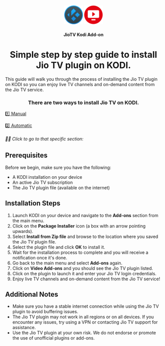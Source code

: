 <h2 align="center">
  <br>
  <img src="resources/kodi.png" height="60" width="60">
  <img src="resources/icon.png" height="60" width="60">
  </h2>
  <h4 align="center">JioTV Kodi Add-on</h4>
<h1 align="center">  
  Simple step by step guide to install Jio TV plugin on KODI.
</h1>

This guide will walk you through the process of installing the Jio TV plugin on KODI so you can enjoy live TV channels and on-demand content from the Jio TV service.

<h3 align="center"> There are two ways to install Jio TV on KODI.</h3>

<a href="#Manual">1️⃣ Manual</a> 

<a href="#Automatic">2️⃣ Automatic</a> 

<h6> ☝🏻 Click to go to that specific section:</h6>



## Prerequisites

Before we begin, make sure you have the following:

- A KODI installation on your device
- An active Jio TV subscription
- The Jio TV plugin file (available on the internet)

## Installation Steps

1. Launch KODI on your device and navigate to the **Add-ons** section from the main menu.
2. Click on the **Package Installer** icon (a box with an arrow pointing upwards).
3. Select **Install from Zip file** and browse to the location where you saved the Jio TV plugin file.
4. Select the plugin file and click **OK** to install it.
5. Wait for the installation process to complete and you will receive a notification once it's done.
6. Go back to the main menu and select **Add-ons** again.
7. Click on **Video Add-ons** and you should see the Jio TV plugin listed.
8. Click on the plugin to launch it and enter your Jio TV login credentials.
9. Enjoy live TV channels and on-demand content from the Jio TV service!

## Additional Notes

- Make sure you have a stable internet connection while using the Jio TV plugin to avoid buffering issues.
- The Jio TV plugin may not work in all regions or on all devices. If you encounter any issues, try using a VPN or contacting Jio TV support for assistance.
- Use the Jio TV plugin at your own risk. We do not endorse or promote the use of unofficial plugins or add-ons.
